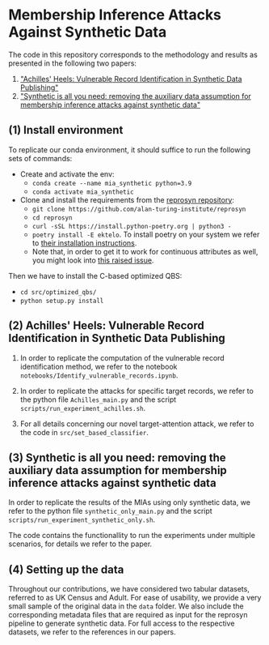 # Membership Inference Attacks Against Synthetic Data

The code in this repository corresponds to the methodology and results as 
presented in the following two papers: 

1. ["Achilles' Heels: Vulnerable Record Identification in Synthetic Data Publishing"](https://arxiv.org/abs/2306.10308)
2. ["Synthetic is all you need: removing the auxiliary data assumption for membership inference attacks against synthetic data"](https://arxiv.org/abs/2307.01701)


## (1) Install environment

To replicate our conda environment, it should suffice to run the following sets of commands:
- Create and activate the env:
    - `conda create --name mia_synthetic python=3.9`
    - `conda activate mia_synthetic`
- Clone and install the requirements from the [reprosyn repository](https://github.com/alan-turing-institute/reprosyn):
    - `git clone https://github.com/alan-turing-institute/reprosyn`
    - `cd reprosyn`
    - `curl -sSL https://install.python-poetry.org | python3 -`
    - `poetry install -E ektelo`. To install poetry on your system we refer to [their installation instructions](https://python-poetry.org/docs/#installing-with-the-official-installer).
    - Note that, in order to get it to work for continuous attributes as well, you might look into [this raised issue](https://github.com/alan-turing-institute/reprosyn/issues/65).

Then we have to install the C-based optimized QBS:
- `cd src/optimized_qbs/`
- `python setup.py install`

## (2) Achilles' Heels: Vulnerable Record Identification in Synthetic Data Publishing

1. In order to replicate the computation of the vulnerable record identification method, 
we refer to the notebook `notebooks/Identify_vulnerable_records.ipynb`. 

2. In order to replicate the attacks for specific target records, we refer to the 
python file `Achilles_main.py` and the script `scripts/run_experiment_achilles.sh`. 

3. For all details concerning our novel target-attention attack, we refer to the code in `src/set_based_classifier`.

## (3) Synthetic is all you need: removing the auxiliary data assumption for membership inference attacks against synthetic data

In order to replicate the results of the MIAs using only synthetic data, we refer to the python file `synthetic_only_main.py` and the script `scripts/run_experiment_synthetic_only.sh`.

The code contains the functionallity to run the experiments under multiple scenarios, for details we refer to the paper.   

## (4) Setting up the data 

Throughout our contributions, we have considered two tabular datasets, referred to as UK Census and Adult. 
For ease of usability, we provide a very small sample of the original data in the `data` folder. 
We also include the corresponding metadata files that are required as input for the reprosyn pipeline to generate synthetic data. 
For full access to the respective datasets, we refer to the references in our papers. 


